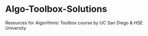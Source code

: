# Algo-Toolbox-Solutions
Resources for Algorithmic Toolbox course by UC San Diego &amp; HSE University
